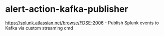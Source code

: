 # alert-action-kafka-publisher
https://splunk.atlassian.net/browse/FDSE-2006 - Publish Splunk events to Kafka via custom streaming cmd

